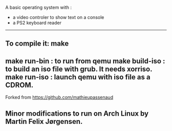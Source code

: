 A basic operating system with :
- a video controler to show text on a console
- a PS2 keyboard reader
-----------------------------------------------
To compile it:
make
-----------------------------------------------
make run-bin   : to run from qemu
make build-iso : to build an iso file with grub. It needs xorriso.
make run-iso   : launch qemu with iso file as a CDROM.
-----------------------------------------------
Forked from https://github.com/mathieupassenaud

Minor modifications to run on Arch Linux by
  Martin Felix Jørgensen.
-----------------------------------------------
